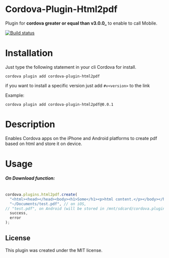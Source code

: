 # Cordova-Plugin-Html2pdf
Plugin for **cordova greater or equal than v3.0.0_** to enable to call Mobile.

[![Build status](https://dev.azure.com/public-org/AzurePipeline/_apis/build/status/Cordova-Phone-Html2Pdf%20Plugin)](https://dev.azure.com/public-org/AzurePipeline/_build/latest?definitionId=0)


Installation
===============

Just type the following statement in your cli Cordova for install.

`cordova plugin add cordova-plugin-html2pdf`

if you want to install a specific version just add `#v<version>` to the link

Example:

`cordova plugin add cordova-plugin-html2pdf@0.0.1`

Description
===========
Enables Cordova apps on the iPhone and Android platforms
to create pdf based on html and store it on device.


Usage
=====

##### On Download function: 

```javascript

cordova.plugins.html2pdf.create(
  "<html><head></head><body><h1>Some</h1><p>html content.</p></body></html>",
  "~/Documents/test.pdf", // on iOS,
// "test.pdf", on Android (will be stored in /mnt/sdcard/cordova.plugin.html2pdf/test.pdf)
  success,
  error
);

```

## License

This plugin was created under the MIT license.